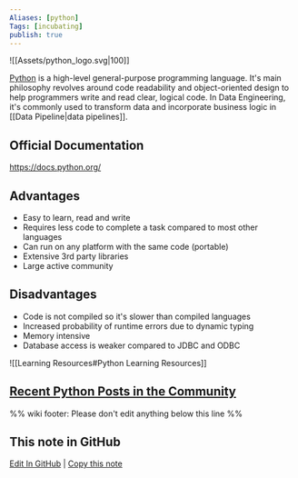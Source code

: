 ```yaml
---
Aliases: [python]
Tags: [incubating]
publish: true
---
```


![[Assets/python_logo.svg|100]]

[Python](https://www.python.org/) is a high-level general-purpose programming language. It's main philosophy revolves around code readability and object-oriented design to help programmers write and read clear, logical code. In Data Engineering, it's commonly used to transform data and incorporate business logic in [[Data Pipeline|data pipelines]].

## Official Documentation

https://docs.python.org/

## Advantages

- Easy to learn, read and write
- Requires less code to complete a task compared to most other languages
- Can run on any platform with the same code (portable)
- Extensive 3rd party libraries
- Large active community

## Disadvantages

- Code is not compiled so it's slower than compiled languages
- Increased probability of runtime errors due to dynamic typing
- Memory intensive
- Database access is weaker compared to JDBC and ODBC

![[Learning Resources#Python Learning Resources]]

## [Recent Python Posts in the Community](https://www.reddit.com/r/dataengineering/search/?q=python&restrict_sr=1&sort=relevance&t=year)

%% wiki footer: Please don't edit anything below this line %%

## This note in GitHub

<span class="git-footer">[Edit In GitHub](https://github.dev/data-engineering-community/data-engineering-wiki/blob/main/Tools/Python.md "git-hub-edit-note") | [Copy this note](https://raw.githubusercontent.com/data-engineering-community/data-engineering-wiki/main/Tools/Python.md "git-hub-copy-note") </span>
